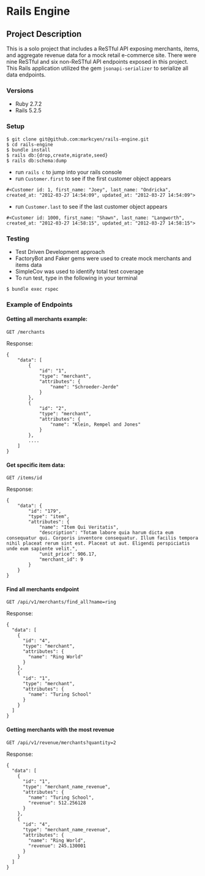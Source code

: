 # Rails Engine

## Project Description
This is a solo project that includes a ReSTful API exposing merchants, items, and aggregate revenue data for a mock retail e-commerce site. There were nine ReSTful  and six non-ReSTful API endpoints exposed in this project. This Rails application utilized the gem `jsonapi-serializer` to serialize all data endpoints.

### Versions
 - Ruby 2.7.2
 - Rails 5.2.5

### Setup
````
$ git clone git@github.com:markcyen/rails-engine.git
$ cd rails-engine
$ bundle install
$ rails db:{drop,create,migrate,seed}
$ rails db:schema:dump
````
 - run `rails c` to jump into your rails console
 - run `Customer.first` to see if the first customer object appears
````
#<Customer id: 1, first_name: "Joey", last_name: "Ondricka", created_at: "2012-03-27 14:54:09", updated_at: "2012-03-27 14:54:09">
````
 - run `Customer.last` to see if the last customer object appears
````
#<Customer id: 1000, first_name: "Shawn", last_name: "Langworth", created_at: "2012-03-27 14:58:15", updated_at: "2012-03-27 14:58:15">
````

### Testing

 - Test Driven Development approach
 - FactoryBot and Faker gems were used to create mock merchants and items data
 - SimpleCov was used to identify total test coverage
 - To run test, type in the following in your terminal
````
$ bundle exec rspec
````

### Example of Endpoints

#### Getting all merchants example:

`GET /merchants`

Response:
````
{
    "data": [
        {
            "id": "1",
            "type": "merchant",
            "attributes": {
                "name": "Schroeder-Jerde"
            }
        },
        {
            "id": "2",
            "type": "merchant",
            "attributes": {
                "name": "Klein, Rempel and Jones"
            }
        },
        ....
    ]
}
````

#### Get specific item data:

`GET /items/id`

Response:
````
{
    "data": {
        "id": "179",
        "type": "item",
        "attributes": {
            "name": "Item Qui Veritatis",
            "description": "Totam labore quia harum dicta eum consequatur qui. Corporis inventore consequatur. Illum facilis tempora nihil placeat rerum sint est. Placeat ut aut. Eligendi perspiciatis unde eum sapiente velit.",
            "unit_price": 906.17,
            "merchant_id": 9
        }
    }
}
````

#### Find all merchants endpoint

`GET /api/v1/merchants/find_all?name=ring`

Response:
````
{
  "data": [
    {
      "id": "4",
      "type": "merchant",
      "attributes": {
        "name": "Ring World"
      }
    },
    {
      "id": "1",
      "type": "merchant",
      "attributes": {
        "name": "Turing School"
      }
    }
  ]
}
````

#### Getting merchants with the most revenue

`GET /api/v1/revenue/merchants?quantity=2`

Response:
````
{
  "data": [
    {
      "id": "1",
      "type": "merchant_name_revenue",
      "attributes": {
        "name": "Turing School",
        "revenue": 512.256128
      }
    },
    {
      "id": "4",
      "type": "merchant_name_revenue",
      "attributes": {
        "name": "Ring World",
        "revenue": 245.130001
      }
    }
  ]
}
````
